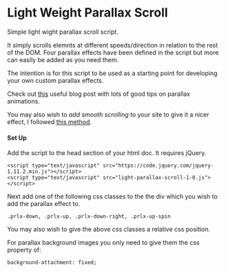 Light Weight Parallax Scroll
=====================

Simple light wight parallax scroll script. 

It simply scrolls elemnts at different speeds/direction in relation to the rest of the DOM.  Four parallax effects have been defined in the script but more can easily be added as you need them.

The intention is for this script to be used as a starting point for developing your own custom parallax effects.

Check out [this](https://medium.com/@dhg/parallax-done-right-82ced812e61c "Parallax Done Right") useful blog post with lots of good tips on parallax animations.

You may also wish to *add smooth scrolling* to your site to give it a nicer effect, I followed [this method](http://bassta.bg/2013/05/smooth-page-scrolling-with-tweenmax/ "Smooth page scrolling with TweenMax").

#### Set Up
Add the script to the head section of your html doc.  It requires jQuery.
```
<script type="text/javascript" src="https://code.jquery.com/jquery-1.11.2.min.js"></script>
<script type="text/javascript" src="light-parallax-scroll-1-0.js"></script>
```
Next add one of the following css classes to the the div which you wish to add the parallax effect to.
```
.prlx-down, .prlx-up, .prlx-down-right, .prlx-up-spin
```
You may also wish to give the above css classes a relative css position.

For parallax background images you only need to give them the css property of:
```
background-attachment: fixed;
```